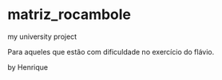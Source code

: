 # matriz_rocambole
my university project

Para aqueles que estão com dificuldade no exercício do flávio.

by Henrique
